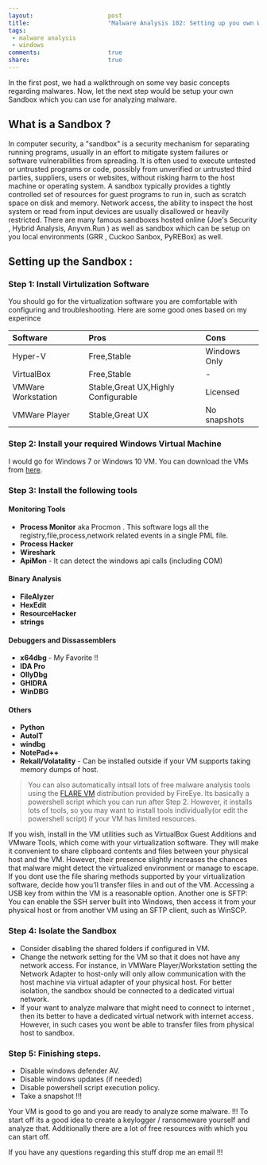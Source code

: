 ```yaml
---
layout:                     post
title:                      "Malware Analysis 102: Setting up you own Windows sandbox"
tags:                      
 - malware analysis
 - windows
comments:                   true
share:                      true
---
```


In the first post, we had a walkthrough on some vey basic concepts regarding malwares. Now, let the next step would be setup your own Sandbox which you can use for analyzing malware. 

## What is a Sandbox ?
In computer security, a "sandbox" is a security mechanism for separating running programs, usually in an effort to mitigate system failures or software vulnerabilities from spreading. It is often used to execute untested or untrusted programs or code, possibly from unverified or untrusted third parties, suppliers, users or websites, without risking harm to the host machine or operating system. A sandbox typically provides a tightly controlled set of resources for guest programs to run in, such as scratch space on disk and memory. Network access, the ability to inspect the host system or read from input devices are usually disallowed or heavily restricted. There are many famous sandboxes hosted online (Joe's Security , Hybrid Analysis, Anyvm.Run ) as well as sandbox which can be setup on you local environments (GRR , Cuckoo Sanbox, PyREBox) as well.

## Setting up the Sandbox :

### Step 1: Install Virtulization Software
You should go for the virtualization software you are comfortable with configuring and troubleshooting. Here are some good ones based on my experince

| Software | Pros | Cons |
|:-|:-|:-|
|Hyper-V |Free,Stable|Windows Only|
|VirtualBox |Free,Stable|-|
|VMWare Workstation |Stable,Great UX,Highly Configurable|Licensed|
|VMWare Player|Stable,Great UX|No snapshots|

### Step 2: Install your required Windows Virtual Machine
I would go for Windows 7 or Windows 10 VM. You can download the VMs from [here](Mhttps://developer.microsoft.com/en-us/microsoft-edge/tools/vms/).

### Step 3: Install the following tools 

#### Monitoring Tools
- **Process Monitor** aka Procmon . This software logs all the registry,file,process,network related events in a single PML file.
- **Process Hacker**
- **Wireshark**
- **ApiMon** - It can detect the windows api calls (including COM) 

#### Binary Analysis
- **FileAlyzer**
- **HexEdit**
- **ResourceHacker**
- **strings**

#### Debuggers and Dissassemblers
- **x64dbg** - My Favorite !!
- **IDA Pro**
- **OllyDbg**
- **GHIDRA**
- **WinDBG**

#### Others
- **Python**
- **AutoIT**
- **windbg**
- **NotePad++**
- **Rekall/Volatality** - Can be installed outside if your VM supports taking memory dumps of host.

>You can also automatically intsall lots of free malware analysis tools using the [FLARE VM](https://github.com/fireeye/flare-vm) distribution provided by FireEye. Its basically a powershell script which you can run after Step 2. However, it installs lots of tools, so you may want to install tools individually(or edit the powershell script) if your VM has limited resources.

If you wish, install in the VM utilities such as VirtualBox Guest Additions and VMware Tools, which come with your virtualization software. They will make it convenient to share clipboard contents and files between your physical host and the VM. However, their presence slightly increases the chances that malware might detect the virtualized environment or manage to escape. If you dont use the file sharing methods supported by your virtualization software, decide how you’ll transfer files in and out of the VM. Accessing a USB key from within the VM is a reasonable option. Another one is SFTP: You can enable the SSH server built into Windows, then access it from your physical host or from another VM using an SFTP client, such as WinSCP.

### Step 4: Isolate the Sandbox
- Consider disabling the shared folders if configured in VM.
- Change the network setting for the VM so that it does not have any network access. For instance, in VMWare Player/Workstation setting the Network Adapter to host-only will only allow communication with the host machine via virtual adapter of your physical host. For better isolation, the sandbox should be connected to a dedicated virtual network.
- If your want to analyze malware that might need to connect to internet , then its better to have a dedicated virtual network with internet access. However, in such cases you wont be able to transfer files from physical host to sandbox.

### Step 5: Finishing steps.
- Disable windows defender AV.
- Disable windows updates (if needed)
- Disable powershell script execution policy.
- Take a snapshot !!!

Your VM is good to go and you are ready to analyze some malware. !!! To start off its a good idea to create a keylogger / ransomeware yourself and analyze that. 
Additionally there are a lot of free resources with which you can start off.

If you have any questions regarding this stuff drop me an email !!! 

